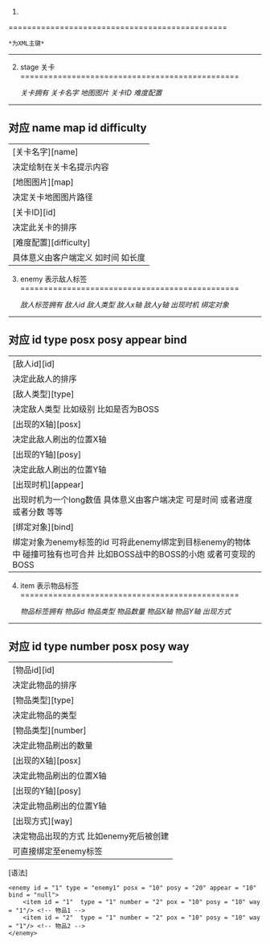 1.	   
===============================================

	*为XML主键*
------------------------------------------------

2.  stage 关卡
===============================================

	*关卡拥有 关卡名字 地图图片 关卡ID 难度配置*
------------------------------------------------

对应          name    map      id     difficulty
------------------------------------------------

<table>
   <tr>
      <td color = "#FF0000">[关卡名字][name]</td>
   </tr>
   <tr>
      <td>决定绘制在关卡名提示内容</td>
   </tr>
   <tr>
      <td color = "#FF0000">[地图图片][map]</td>
   </tr>
   <tr>
      <td>决定关卡地图图片路径</td>
   </tr>
   <tr>
      <td color = "#FF0000">[关卡ID][id]</td>  
   </tr>
   <tr>
      <td>决定此关卡的排序</td>
   </tr>
   <tr>
      <td color = "#FF0000">[难度配置][difficulty]</td>
   </tr>
   <tr>
      <td>具体意义由客户端定义 如时间 如长度</td>
   </tr>
</table>


3. enemy 表示敌人标签
=============================================== 

	*敌人标签拥有 敌人id 敌人类型 敌人x轴 敌人y轴  出现时机 绑定对象*
-------------------------------------------------------------------	

对应				id    type    posx     posy    appear    bind
-------------------------------------------------------------------	

<table>
   <tr>
      <td color = "#FF0000">[敌人id][id]</td>
   </tr>
   <tr>
      <td >决定此敌人的排序</td>
   </tr>
   <tr>
      <td color = "#FF0000">[敌人类型][type]</td>
   </tr>
   <tr>
      <td>决定敌人类型 比如级别 比如是否为BOSS</td>
   </tr>
   <tr>
      <td color = "#FF0000">[出现的X轴][posx]</td>
   </tr>
   <tr>
      <td>决定此敌人刷出的位置X轴</td>
   </tr>
   <tr>
      <td color = "#FF0000">[出现的Y轴][posy]</td>
   </tr>
   <tr>
      <td>决定此敌人刷出的位置Y轴</td>
   </tr>
   <tr>
      <td color = "#FF0000">[出现时机][appear]</td>
   </tr>
   <tr>
      <td>出现时机为一个long数值 具体意义由客户端决定 可是时间 或者进度 或者分数 等等</td>
   </tr>
   <tr>
      <td color = "#FF0000">[绑定对象][bind]</td>
   </tr>
   <tr>
      <td>绑定对象为enemy标签的id 可将此enemy绑定到目标enemy的物体中 碰撞可独有也可合并 比如BOSS战中的BOSS的小炮 或者可变现的BOSS</td>
   </tr>
</table>

4. item 表示物品标签
===============================================

	*物品标签拥有 物品id 物品类型 物品数量 物品X轴 物品Y轴 出现方式*
-------------------------------------------------------------------	

对应 				id   type     number    posx    posy    way
-------------------------------------------------------------------	

<table>
   <tr>
      <td color = "#FF0000">[物品id][id]</td>
   </tr>
   <tr>
      <td>决定此物品的排序</td>
   </tr>
   <tr>
      <td color = "#FF0000">[物品类型][type]</td>
   </tr>
   <tr>
      <td>决定此物品的类型</td>
   </tr>
   <tr>
      <td color = "#FF0000">[物品类型][number]</td>
   </tr>
   <tr>
      <td>决定此物品刷出的数量</td>
   </tr>
   <tr>
      <td color = "#FF0000">[出现的X轴][posx]</td>
   </tr>
   <tr>
      <td>决定此物品刷出的位置X轴</td>
   </tr>
   <tr>
      <td color = "#FF0000">[出现的Y轴][posy]</td>
   </tr>
   <tr>
      <td>决定此物品刷出的位置Y轴</td>
   </tr>
   <tr>
      <td color = "#FF0000">[出现方式][way]</td>
   </tr>
   <tr>
      <td>决定物品出现的方式 比如enemy死后被创建</td>
   </tr>
   <tr>
      <td >可直接绑定至enemy标签</td>
   </tr>
</table>


[语法]

	<enemy id = "1" type = "enemy1" posx = "10" posy = "20" appear = "10" bind = "null">
		<item id = "1"  type = "1" number = "2" pox = "10" posy = "10" way = "1"/> <!-- 物品1 -->
		<item id = "2"  type = "1" number = "2" pox = "10" posy = "10" way = "1"/> <!-- 物品2 -->
	</enemy>	